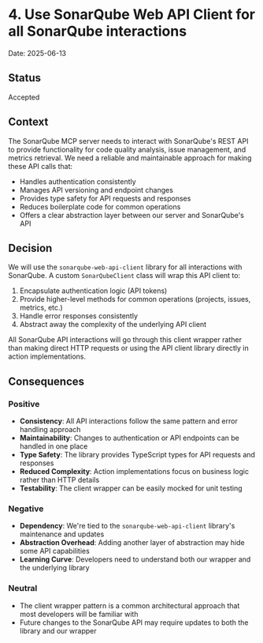 # 4. Use SonarQube Web API Client for all SonarQube interactions

Date: 2025-06-13

## Status

Accepted

## Context

The SonarQube MCP server needs to interact with SonarQube's REST API to provide functionality for code quality analysis, issue management, and metrics retrieval. We need a reliable and maintainable approach for making these API calls that:

- Handles authentication consistently
- Manages API versioning and endpoint changes
- Provides type safety for API requests and responses
- Reduces boilerplate code for common operations
- Offers a clear abstraction layer between our server and SonarQube's API

## Decision

We will use the `sonarqube-web-api-client` library for all interactions with SonarQube. A custom `SonarQubeClient` class will wrap this API client to:

1. Encapsulate authentication logic (API tokens)
2. Provide higher-level methods for common operations (projects, issues, metrics, etc.)
3. Handle error responses consistently
4. Abstract away the complexity of the underlying API client

All SonarQube API interactions will go through this client wrapper rather than making direct HTTP requests or using the API client library directly in action implementations.

## Consequences

### Positive

- **Consistency**: All API interactions follow the same pattern and error handling approach
- **Maintainability**: Changes to authentication or API endpoints can be handled in one place
- **Type Safety**: The library provides TypeScript types for API requests and responses
- **Reduced Complexity**: Action implementations focus on business logic rather than HTTP details
- **Testability**: The client wrapper can be easily mocked for unit testing

### Negative

- **Dependency**: We're tied to the `sonarqube-web-api-client` library's maintenance and updates
- **Abstraction Overhead**: Adding another layer of abstraction may hide some API capabilities
- **Learning Curve**: Developers need to understand both our wrapper and the underlying library

### Neutral

- The client wrapper pattern is a common architectural approach that most developers will be familiar with
- Future changes to the SonarQube API may require updates to both the library and our wrapper
